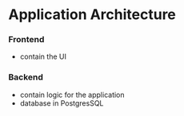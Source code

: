 # Application Architecture

### Frontend
- contain the UI
### Backend
- contain logic for the application
- database in PostgresSQL